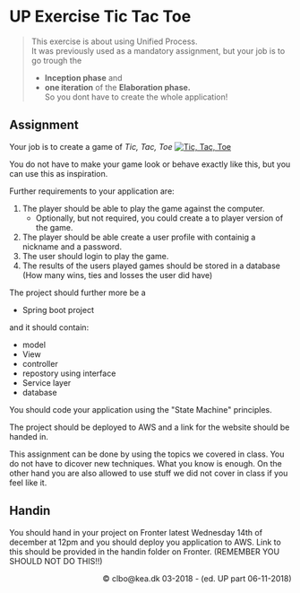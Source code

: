 # UP Exercise Tic Tac Toe
<!--
_Start date: 08-03-2018_    
_Handin date: 14-03-2018 (12 PM)_    
_Presentation date: 15-03-2018 - 12:30 - 15:00_
-->

> This exercise is about using Unified Process.     
> It was previously used as a mandatory assignment, but your job is to go trough the 
> * **Inception phase** and 
> * **one iteration** of the **Elaboration phase.**    
> So you dont have to create the whole application!

## Assignment

Your job is to create a game of _Tic, Tac, Toe_
[![Tic, Tac, Toe](./img/TicTacToe.png)](https://playtictactoe.org/)    
  
You do not have to make your game look or behave exactly like this, but you can use this as inspiration.

Further requirements to your application are:

1. The player should be able to play the game against the computer. 
	* Optionally, but not required, you could create a to player version of the game.
1. The player should be able create a user profile with containig a nickname and a password.
1. The user should login to play the game.
1. The results of the users played games should be stored in a database (How many wins, ties and losses the user did have)

The project should further more be a 

* Spring boot project

and it should contain:

* model
* View
* controller
* repostory using interface
* Service layer
* database

You should code your application using the "State Machine" principles.

The project should be deployed to AWS and a link for the website should be handed in.

This assignment can be done by using the topics we covered in class. You do not have to dicover new techniques. What you know is enough. On the other hand you are also allowed to use stuff we did not cover in class if you feel like it.    

## Handin
You should hand in your project on Fronter latest Wednesday 14th of december at 12pm and you should deploy you application to AWS. Link to this should be provided in the handin folder on Fronter. (REMEMBER YOU SHOULD NOT DO THIS!!)

<div style="text-align:right">&copy; clbo@kea.dk 03-2018 - (ed. UP part 06-11-2018)</div>
